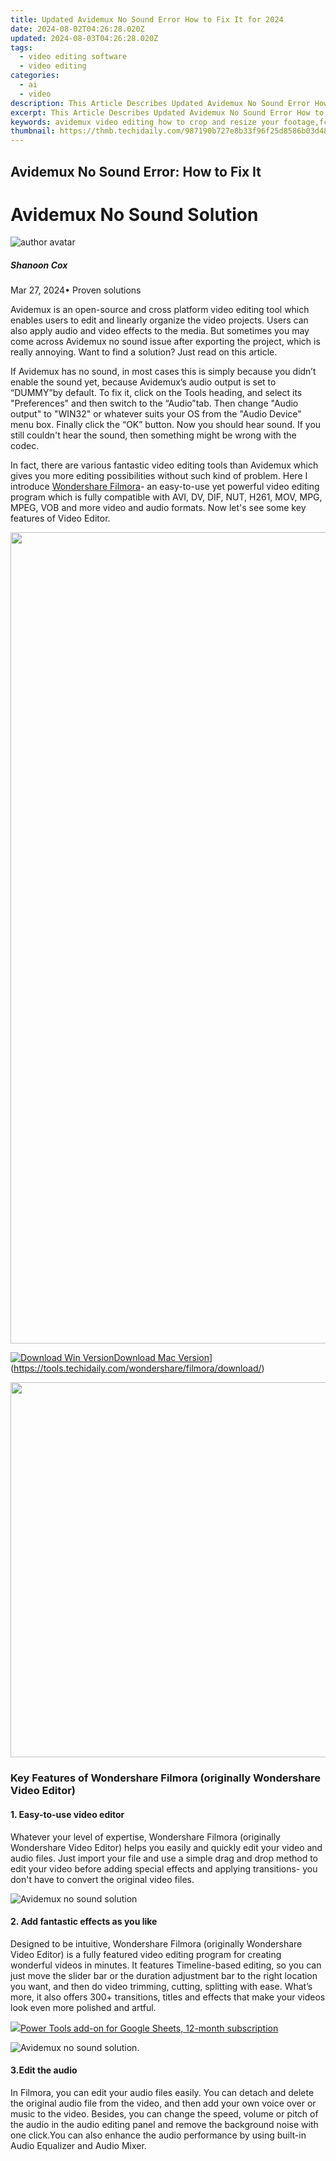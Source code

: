 ```yaml
---
title: Updated Avidemux No Sound Error How to Fix It for 2024
date: 2024-08-02T04:26:28.020Z
updated: 2024-08-03T04:26:28.020Z
tags: 
  - video editing software
  - video editing
categories: 
  - ai
  - video
description: This Article Describes Updated Avidemux No Sound Error How to Fix It for 2024
excerpt: This Article Describes Updated Avidemux No Sound Error How to Fix It for 2024
keywords: avidemux video editing how to crop and resize your footage,fcpx plugin not loading heres how to fix it 2023 update,avidemux sound problems heres how to fix them quickly,troubleshoot avidemux no sound error causes and solutions,avidemux no sound error how to fix it,avidemux no sound error causes and fixes,get filmora 13 video editor free download 2024 update
thumbnail: https://thmb.techidaily.com/987190b727e8b33f96f25d8586b03d48b4e37202540f48c021987012cc7b2e2e.jpg
---
```


## Avidemux No Sound Error: How to Fix It

# Avidemux No Sound Solution

![author avatar](https://images.wondershare.com/filmora/article-images/shannon-cox.jpg)

##### Shanoon Cox

 Mar 27, 2024• Proven solutions

Avidemux is an open-source and cross platform video editing tool which enables users to edit and linearly organize the video projects. Users can also apply audio and video effects to the media. But sometimes you may come across Avidemux no sound issue after exporting the project, which is really annoying. Want to find a solution? Just read on this article.

If Avidemux has no sound, in most cases this is simply because you didn’t enable the sound yet, because Avidemux’s audio output is set to “DUMMY”by default. To fix it, click on the Tools heading, and select its "Preferences" and then switch to the “Audio”tab. Then change "Audio output" to "WIN32" or whatever suits your OS from the "Audio Device" menu box. Finally click the “OK” button. Now you should hear sound. If you still couldn't hear the sound, then something might be wrong with the codec.

In fact, there are various fantastic video editing tools than Avidemux which gives you more editing possibilities without such kind of problem. Here I introduce [Wondershare Filmora](https://tools.techidaily.com/wondershare/filmora/download/)\- an easy-to-use yet powerful video editing program which is fully compatible with AVI, DV, DIF, NUT, H261, MOV, MPG, MPEG, VOB and more video and audio formats. Now let's see some key features of Video Editor.

<!-- affiliate ads begin -->
<a href="https://boody-eco-wear.pxf.io/c/5597632/1572622/13846" target="_top" id="1572622"><img src="//a.impactradius-go.com/display-ad/13846-1572622" border="0" alt="" width="1000" height="1298"/></a><img height="0" width="0" src="https://imp.pxf.io/i/5597632/1572622/13846" style="position:absolute;visibility:hidden;" border="0" />
<!-- affiliate ads end -->
[![Download Win Version](https://images.wondershare.com/filmora/guide/download-btn-win.jpg)](https://tools.techidaily.com/wondershare/filmora/download/)[Download Mac Version](https://images.wondershare.com/filmora/guide/download-btn-mac.jpg)](https://tools.techidaily.com/wondershare/filmora/download/)

<!-- affiliate ads begin -->
<a href="https://appsumo.8odi.net/c/5597632/2087394/7443" target="_top" id="2087394"><img src="//a.impactradius-go.com/display-ad/7443-2087394" border="0" alt="" width="1200" height="600"/></a><img height="0" width="0" src="https://appsumo.8odi.net/i/5597632/2087394/7443" style="position:absolute;visibility:hidden;" border="0" />
<!-- affiliate ads end -->
### Key Features of Wondershare Filmora (originally Wondershare Video Editor)

#### 1. Easy-to-use video editor

Whatever your level of expertise, Wondershare Filmora (originally Wondershare Video Editor) helps you easily and quickly edit your video and audio files. Just import your file and use a simple drag and drop method to edit your video before adding special effects and applying transitions- you don't have to convert the original video files.

![Avidemux no sound solution](https://images.wondershare.com/images/multimedia/video-editor/video-editor-main-interface.jpg)

#### 2. Add fantastic effects as you like

Designed to be intuitive, Wondershare Filmora (originally Wondershare Video Editor) is a fully featured video editing program for creating wonderful videos in minutes. It features Timeline-based editing, so you can just move the slider bar or the duration adjustment bar to the right location you want, and then do video trimming, cutting, splitting with ease. What’s more, it also offers 300+ transitions, titles and effects that make your videos look even more polished and artful.

<!-- affiliate ads begin -->
<a href="https://secure.2checkout.com/order/checkout.php?PRODS=4721564&QTY=1&AFFILIATE=108875&CART=1"><img src="https://secure.avangate.com/images/merchant/c14a8df1e1b4d5297e9cb30cb34d5a00/products/copy_power-tools-48.png" border="0">Power Tools add-on for Google Sheets, 12-month subscription</a>
<!-- affiliate ads end -->
![Avidemux no sound solution](https://images.wondershare.com/images/multimedia/video-editor/video-editor-title-effect-intro.jpg).

#### 3.Edit the audio

In Filmora, you can edit your audio files easily. You can detach and delete the original audio file from the video, and then add your own voice over or music to the video. Besides, you can change the speed, volume or pitch of the audio in the audio editing panel and remove the background noise with one click.You can also enhance the audio performance by using built-in Audio Equalizer and Audio Mixer.

<!-- affiliate ads begin -->
<span id="1793213">
					<video width="1080" height="1620" style="cursor:pointer"
           poster="//a.impactradius-go.com/display-clicktoplayimage/1793213.jpeg"
           onclick="if(!this.playClicked){this.play();this.setAttribute('controls',true);this.playClicked=true;}">
	   <source src="//a.impactradius-go.com/display-ad/19135-1793213">
	   <img src="//a.impactradius-go.com/display-clicktoplayimage/1793213.jpeg" style="border: none; height: 100%; width: 100%; object-fit: contain">
	</video>
	<div style="width:1080px;text-align:center"><a href="javascript:window.open(decodeURIComponent('https%3A%2F%2Ftinyland.pxf.io%2Fc%2F5597632%2F1793213%2F19135'), '_blank');void(0);">Click here</a></div>
</span>
<img height="0" width="0" src="https://imp.pxf.io/i/5597632/1793213/19135" style="position:absolute;visibility:hidden;" border="0" />
<!-- affiliate ads end -->
![Filmora Audio](https://images.wondershare.com/filmora/article-images/filmora-audio-mixer.jpg)

#### 4. Share your prefect works with the whole world

After making your new creations, share it with friends and family instantly. Upload your shows directly to YouTube and Facebook, burn to DVD and watch on your TV or save to PSP, iPod, iPhone or 3GP mobile phone - all your choice!

<!-- affiliate ads begin -->
<a href="https://secure.2checkout.com/order/checkout.php?PRODS=4709458&QTY=1&AFFILIATE=108875&CART=1"><img src="https://3d-kstudio.com/wp-content/uploads/2014/02/Project-Manager-3D-Models-4-800x800.jpg" border="0">Project Manager - Asset Browser for 3Ds Max</a>
<!-- affiliate ads end -->
![Avidemux no sound solution](https://images.wondershare.com/filmora/article-images/export-output.jpg)

Free download this video editing software:

<!-- affiliate ads begin -->
<a href="https://proteahair.pxf.io/c/5597632/1983634/23621" target="_top" id="1983634"><img src="//a.impactradius-go.com/display-ad/23621-1983634" border="0" alt="" width="320" height="100"/></a><img height="0" width="0" src="https://imp.pxf.io/i/5597632/1983634/23621" style="position:absolute;visibility:hidden;" border="0" />
<!-- affiliate ads end -->
[![Download Win Version](https://images.wondershare.com/filmora/guide/download-btn-win.jpg)](https://tools.techidaily.com/wondershare/filmora/download/)[Download Mac Version](https://images.wondershare.com/filmora/guide/download-btn-mac.jpg)](https://tools.techidaily.com/wondershare/filmora/download/)

![author avatar](https://images.wondershare.com/filmora/article-images/shannon-cox.jpg)

Shanoon Cox

Shanoon Cox is a writer and a lover of all things video.

Follow @Shanoon Cox

<span class="atpl-alsoreadstyle">Also read:</span>
<div><ul>
<li><a href="https://fox-direct.techidaily.com/new-2024-approved-syncing-separate-iphone-videos-for-one-story/"><u>[New] 2024 Approved  Syncing Separate IPhone Videos for One Story</u></a></li>
<li><a href="https://video-capture.techidaily.com/new-in-2024-expert-round-up-the-most-effective-9-digital-recorders/"><u>[New] In 2024, Expert Round-Up  The Most Effective 9 Digital Recorders</u></a></li>
<li><a href="https://fox-access.techidaily.com/new-metaverse-chronicles-a-list-of-the-most-unforgettable-sci-fi-adventures-on-screen-for-2024/"><u>[New] Metaverse Chronicles  A List of the Most Unforgettable Sci-Fi Adventures on Screen for 2024</u></a></li>
<li><a href="https://extra-guidance.techidaily.com/new-organizing-your-iphones-picture-collection-from-sorting-to-icloud-backing-up/"><u>[New] Organizing Your iPhone's Picture Collection  From Sorting to iCloud Backing Up</u></a></li>
<li><a href="https://extra-support.techidaily.com/new-quick-and-easy-guide-to-exquisite-collage-artistry/"><u>[New] Quick & Easy Guide to Exquisite Collage Artistry</u></a></li>
<li><a href="https://some-knowledge.techidaily.com/updated-harnessing-power-how-to-use-phantoms-retro-vision/"><u>[Updated] Harnessing Power  How to Use Phantom's Retro Vision</u></a></li>
<li><a href="https://instagram-clips.techidaily.com/updated-start-chatting-in-real-time-learn-live-on-instagram-for-2024/"><u>[Updated] Start Chatting in Real-Time  Learn Live on Instagram for 2024</u></a></li>
<li><a href="https://article-tips.techidaily.com/2024-approved-accessing-disguised-user-responses-on-yt/"><u>2024 Approved  Accessing Disguised User Responses on YT</u></a></li>
<li><a href="https://some-techniques.techidaily.com/2024-approved-ideal-set-best-8-macbook-themes-and-skins/"><u>2024 Approved  Ideal Set  Best 8 MacBook Themes & Skins</u></a></li>
<li><a href="https://twitter-videos.techidaily.com/best-twitter-tools-for-purifying-and-personalizing-your-timeline/"><u>Best Twitter Tools for Purifying & Personalizing Your Timeline</u></a></li>
<li><a href="https://some-techniques.techidaily.com/from-basics-to-expert-a-complete-guide-to-youtube-chapter-addition-for-2024/"><u>From Basics to Expert  A Complete Guide to YouTube Chapter Addition for 2024</u></a></li>
<li><a href="https://video-creation-software.techidaily.com/new-2024-approved-make-a-statement-best-free-animated-logo-design-software-plus-tips-from-the-pros/"><u>New 2024 Approved Make a Statement Best Free Animated Logo Design Software + Tips From the Pros</u></a></li>
<li><a href="https://video-creation-software.techidaily.com/new-2024-approved-mov-video-cutter-reviews-top-6-free-options/"><u>New 2024 Approved MOV Video Cutter Reviews Top 6 Free Options</u></a></li>
<li><a href="https://video-creation-software.techidaily.com/new-2024-approved-the-best-free-audio-recording-software-in-depth-reviews/"><u>New 2024 Approved The Best Free Audio Recording Software In-Depth Reviews</u></a></li>
<li><a href="https://video-creation-software.techidaily.com/new-2024-approved-the-ultimate-guide-to-editing-gopro-footage-on-mac-2023-edition/"><u>New 2024 Approved The Ultimate Guide to Editing GoPro Footage on Mac (2023 Edition)</u></a></li>
<li><a href="https://video-creation-software.techidaily.com/new-2024-approved-top-mobile-video-editors-for-portrait-mode-videos/"><u>New 2024 Approved Top Mobile Video Editors for Portrait Mode Videos</u></a></li>
<li><a href="https://video-creation-software.techidaily.com/new-2024-approved-unlock-eye-catching-animations-top-10-text-generator-tools/"><u>New 2024 Approved Unlock Eye-Catching Animations Top 10 Text Generator Tools</u></a></li>
<li><a href="https://video-creation-software.techidaily.com/new-2024-approved-video-editing-on-a-mac-the-top-picks-for/"><u>New 2024 Approved Video Editing on a Mac The Top Picks For</u></a></li>
<li><a href="https://video-creation-software.techidaily.com/new-2024-approved-videopad-video-editor-review-pros-cons-and-alternatives/"><u>New 2024 Approved Videopad Video Editor Review Pros, Cons, and Alternatives</u></a></li>
<li><a href="https://video-creation-software.techidaily.com/new-in-2024-beginners-guide-to-free-video-editing-cutting-and-joining-made-simple/"><u>New In 2024, Beginners Guide to Free Video Editing Cutting and Joining Made Simple</u></a></li>
<li><a href="https://video-creation-software.techidaily.com/new-in-2024-best-premiere-pro-transition-plugins-expert-picks/"><u>New In 2024, Best Premiere Pro Transition Plugins Expert Picks</u></a></li>
<li><a href="https://video-creation-software.techidaily.com/new-in-2024-convert-4k-videos-to-mp4-a-step-by-step-guide-to-easy-downloads/"><u>New In 2024, Convert 4K Videos to MP4 A Step-by-Step Guide to Easy Downloads</u></a></li>
<li><a href="https://video-creation-software.techidaily.com/new-in-2024-expert-picks-top-mkv-trimmers-for-mac-this-year/"><u>New In 2024, Expert Picks Top MKV Trimmers for Mac This Year</u></a></li>
<li><a href="https://video-creation-software.techidaily.com/new-in-2024-filmora-deals-and-steals-your-go-to-resource-for-coupon-codes/"><u>New In 2024, Filmora Deals and Steals Your Go-To Resource for Coupon Codes</u></a></li>
<li><a href="https://video-creation-software.techidaily.com/new-in-2024-free-mpeg-video-joiner-software-top-selections/"><u>New In 2024, Free MPEG Video Joiner Software Top Selections</u></a></li>
<li><a href="https://video-creation-software.techidaily.com/new-in-2024-mastering-fcp-editing-audio-like-a-pro/"><u>New In 2024, Mastering FCP Editing Audio Like a Pro</u></a></li>
<li><a href="https://video-creation-software.techidaily.com/new-in-2024-s-top-online-cartoon-video-editors-for-newbies/"><u>New In 2024, S Top Online Cartoon Video Editors for Newbies</u></a></li>
<li><a href="https://video-creation-software.techidaily.com/new-in-2024-top-rated-free-3gp-video-orientation-changers/"><u>New In 2024, Top-Rated Free 3GP Video Orientation Changers</u></a></li>
<li><a href="https://video-creation-software.techidaily.com/new-in-2024-vn-video-editor-android-review-a-comprehensive-guide/"><u>New In 2024, VN Video Editor Android Review A Comprehensive Guide</u></a></li>
<li><a href="https://video-creation-software.techidaily.com/new-mac-subtitle-editor-showdown-top-alternatives-to-subtitle-edit/"><u>New Mac Subtitle Editor Showdown Top Alternatives to Subtitle Edit</u></a></li>
<li><a href="https://video-creation-software.techidaily.com/new-macs-most-powerful-video-editor-for-pros-adobe-premiere-pro/"><u>New Macs Most Powerful Video Editor for Pros Adobe Premiere Pro</u></a></li>
<li><a href="https://video-creation-software.techidaily.com/new-maximize-your-fcpx-experience-top-10-plugins-to-explore-for-2024/"><u>New Maximize Your FCPX Experience Top 10 Plugins to Explore for 2024</u></a></li>
<li><a href="https://video-creation-software.techidaily.com/new-quality-movie-maker-turn-everyday-video-clips-into-high-quality-for-2024/"><u>New Quality Movie Maker Turn Everyday Video Clips Into High Quality for 2024</u></a></li>
<li><a href="https://video-creation-software.techidaily.com/new-replace-imovie-with-these-top-windows-10-video-editing-tools/"><u>New Replace iMovie with These Top Windows 10 Video Editing Tools</u></a></li>
<li><a href="https://video-creation-software.techidaily.com/new-sound-effects-on-a-budget-finding-and-adding-free-resources-in-final-cut-pro-for-2024/"><u>New Sound Effects on a Budget Finding and Adding Free Resources in Final Cut Pro for 2024</u></a></li>
<li><a href="https://video-creation-software.techidaily.com/new-the-art-of-color-correction-in-final-cut-pro-2023-for-2024/"><u>New The Art of Color Correction in Final Cut Pro 2023 for 2024</u></a></li>
<li><a href="https://video-creation-software.techidaily.com/new-top-10-face-blurring-tools-for-photos-and-videos-free-and-easy-to-use/"><u>New Top 10 Face Blurring Tools for Photos and Videos (Free & Easy to Use)</u></a></li>
<li><a href="https://video-creation-software.techidaily.com/new-top-10-free-online-tools-for-creating-stunning-glitch-effects-for-2024/"><u>New Top 10 Free Online Tools for Creating Stunning Glitch Effects for 2024</u></a></li>
<li><a href="https://video-creation-software.techidaily.com/new-top-5-best-free-avi-video-rotators-2023-update-for-2024/"><u>New Top 5 Best Free AVI Video Rotators-2023 Update for 2024</u></a></li>
<li><a href="https://video-creation-software.techidaily.com/new-top-5-free-m4a-editor-software-for-2024/"><u>New Top 5 Free M4A Editor Software for 2024</u></a></li>
<li><a href="https://video-creation-software.techidaily.com/new-top-tiktok-watermark-removal-tools-to-use-right-now/"><u>New Top TikTok Watermark Removal Tools to Use Right Now</u></a></li>
<li><a href="https://video-creation-software.techidaily.com/new-unlock-fcpx-potential-troubleshooting-secrets-revealed/"><u>New Unlock FCPX Potential Troubleshooting Secrets Revealed</u></a></li>
<li><a href="https://video-creation-software.techidaily.com/new-unlock-smooth-conversions-top-10-free-4k-video-converters-for-2024/"><u>New Unlock Smooth Conversions Top 10 Free 4K Video Converters for 2024</u></a></li>
<li><a href="https://video-creation-software.techidaily.com/no-cost-no-problem-top-10-free-webm-video-editors-for-2024/"><u>No Cost, No Problem Top 10 Free WebM Video Editors for 2024</u></a></li>
<li><a href="https://facebook-video-share.techidaily.com/optimal-video-formats-to-skyrocket-your-youtube-popularity-for-2024/"><u>Optimal Video Formats to Skyrocket Your YouTube Popularity for 2024</u></a></li>
<li><a href="https://video-creation-software.techidaily.com/resolving-final-cut-pro-x-freezing-and-crashing-issues-2023-update-for-2024/"><u>Resolving Final Cut Pro X Freezing and Crashing Issues (2023 Update) for 2024</u></a></li>
<li><a href="https://video-creation-software.techidaily.com/s-most-popular-video-reversal-websites-for-2024/"><u>S Most Popular Video Reversal Websites for 2024</u></a></li>
<li><a href="https://remote-screen-capture.techidaily.com/seamless-integration-of-obs-studio-with-android-tech/"><u>Seamless Integration of OBS Studio with Android Tech</u></a></li>
<li><a href="https://video-creation-software.techidaily.com/stop-motion-mastery-on-instagram-from-basics-to-pro-for-2024/"><u>Stop Motion Mastery on Instagram From Basics to Pro for 2024</u></a></li>
<li><a href="https://howto.techidaily.com/what-to-do-when-oppo-f25-pro-5g-has-black-screen-of-death-drfone-by-drfone-fix-android-problems-fix-android-problems/"><u>What To Do When Oppo F25 Pro 5G Has Black Screen of Death? | Dr.fone</u></a></li>
</ul></div>

<ins class="adsbygoogle"
      style="display:block"
      data-ad-client="ca-pub-7571918770474297"
      data-ad-slot="8358498916"
      data-ad-format="auto"
      data-full-width-responsive="true"></ins>